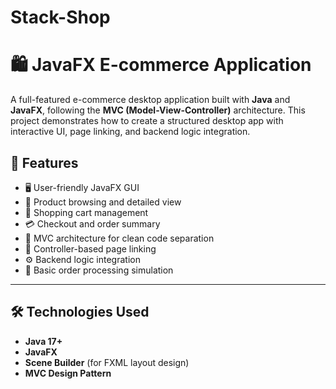 # Stack-Shop
# 🛍️ JavaFX E-commerce Application

A full-featured e-commerce desktop application built with **Java** and **JavaFX**, following the **MVC (Model-View-Controller)** architecture. This project demonstrates how to create a structured desktop app with interactive UI, page linking, and backend logic integration.



## 🚀 Features

- 🖥️ User-friendly JavaFX GUI
- 🛒 Product browsing and detailed view
- 🧺 Shopping cart management
- 💳 Checkout and order summary
- 🧩 MVC architecture for clean code separation
- 🔄 Controller-based page linking
- ⚙️ Backend logic integration
- 🎯 Basic order processing simulation

---

## 🛠️ Technologies Used

- **Java 17+**
- **JavaFX**
- **Scene Builder** (for FXML layout design)
- **MVC Design Pattern**


